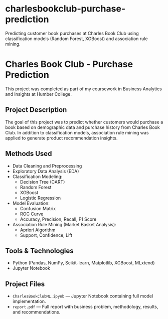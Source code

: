 # charlesbookclub-purchase-prediction
Predicting customer book purchases at Charles Book Club using classification models (Random Forest, XGBoost) and association rule mining.
# Charles Book Club - Purchase Prediction

This project was completed as part of my coursework in Business Analytics and Insights at Humber College.

## Project Description

The goal of this project was to predict whether customers would purchase a book based on demographic data and purchase history from Charles Book Club. In addition to classification models, association rule mining was applied to generate product recommendation insights.

## Methods Used

- Data Cleaning and Preprocessing
- Exploratory Data Analysis (EDA)
- Classification Modeling:
  - Decision Tree (CART)
  - Random Forest
  - XGBoost
  - Logistic Regression
- Model Evaluation:
  - Confusion Matrix
  - ROC Curve
  - Accuracy, Precision, Recall, F1 Score
- Association Rule Mining (Market Basket Analysis):
  - Apriori Algorithm
  - Support, Confidence, Lift

## Tools & Technologies

- Python (Pandas, NumPy, Scikit-learn, Matplotlib, XGBoost, MLxtend)
- Jupyter Notebook

## Project Files

- `CharlesBookClubML.ipynb` — Jupyter Notebook containing full model implementation.
- `report.pdf` — Full report with business problem, methodology, results, and recommendations.

